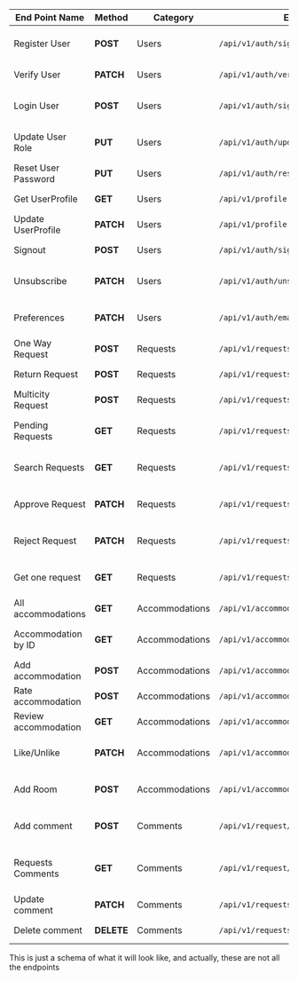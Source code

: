 | End Point Name     | Method    |  Category     | EndPoint             | Description |   
|--------------------|---------- | --------------|----------------------|-------------|
| Register User      | **POST**  | Users         | `/api/v1/auth/signup`  | This registers a users to the system |
| Verify User        | **PATCH** | Users         | `/api/v1/auth/verify?token=` | User verify account
| Login User         | **POST**  | Users         | `/api/v1/auth/sigin`   | This signs in a user to the system   |
| Update User Role   | **PUT**   | Users         | `/api/v1/auth/updateRole` | Manager can update user roles  |
| Reset User Password| **PUT**   | Users         | `/api/v1/auth/resetPassword/{id}/token` | User reset Password|
| Get UserProfile    | **GET**   | Users         | `/api/v1/profile` | Gets the user profile |
| Update UserProfile | **PATCH** | Users         | `/api/v1/profile` | Updates user profile|
| Signout            | **POST**  | Users         | `/api/v1/auth/signout`| Logsout singed in user|
| Unsubscribe        | **PATCH** | Users         | `/api/v1/auth/unsubscribe`| Unsubscibe from email notifications
| Preferences        | **PATCH** | Users      | `/api/v1/auth/email-preferences`| Change email notification preferences
| One Way Request    | **POST**  | Requests    | `/api/v1/requests/oneway`| Creates a oneway request|
| Return Request     | **POST**  | Requests    | `/api/v1/requests/oneway`| Creates a oneway request|
| Multicity Request  | **POST**  | Requests    | `/api/v1/requests/multi_city`| Creates a oneway request|
| Pending Requests | **GET**  |Requests | `/api/v1/requests/`| Manager get all pending requests
| Search Requests | **GET** | Requests | `/api/v1/requests?{params}` | Users can search through requests 
| Approve Request | **PATCH** | Requests | `/api/v1/requests/approve/{id}` | Manager Approve request using Request Id
| Reject Request | **PATCH** | Requests | `/api/v1/requests/reject/{id}` | Manager Reject request using Request Id
| Get one request| **GET**  | Requests | `/api/v1/requests/{id}` | Manager and request owner can get it by id
| All accommodations | **GET**   | Accommodations| `/api/v1/accommodations`| Get all accommodations
| Accommodation by ID| **GET**   | Accommodations| `/api/v1/accommodations/{id}`| Get accommodation by ID
| Add accommodation  | **POST**  | Accommodations| `/api/v1/accommodations`| Create accommodation
| Rate accommodation | **POST**  | Accommodations| `/api/v1/accommodations/{id}/ratings`| Rate an accommodation
| Review accommodation| **GET**  | Accommodations| `/api/v1/accommodations/{id}/feedback`|Add feedback to accommodation
| Like/Unlike   | **PATCH**  | Accommodations| `/api/v1/accommodations/{id}/like`| User to like/unlike accommodation
| Add Room   | **POST**  | Accommodations| `/api/v1/accommodations/rooms`| Travel Admin to add rooms to accommodation
| Add comment | **POST**  | Comments| `/api/v1/request/{id}/comment`| User can comment on Requests by Id
| Requests Comments | **GET**  | Comments| `/api/v1/request/{id}/comment`| User get all comments they added to requests
| Update comment | **PATCH**  | Comments| `/api/v1/requests/comments/{id}`| User update comment by Id
| Delete comment | **DELETE**  | Comments| `/api/v1/requests/comments/{id}`| User delete comment by Id

This is just a schema of what it will look like, and actually, these are not all the endpoints